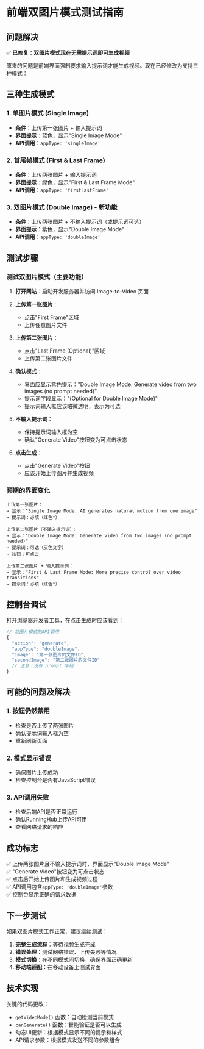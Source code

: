 # 前端双图片模式测试指南

## 问题解决

✅ **已修复：双图片模式现在无需提示词即可生成视频**

原来的问题是前端界面强制要求输入提示词才能生成视频。现在已经修改为支持三种模式：

## 三种生成模式

### 1. 单图片模式 (Single Image)
- **条件**：上传第一张图片 + 输入提示词
- **界面提示**：蓝色，显示"Single Image Mode"
- **API调用**：`appType: 'singleImage'`

### 2. 首尾帧模式 (First & Last Frame)
- **条件**：上传两张图片 + 输入提示词
- **界面提示**：绿色，显示"First & Last Frame Mode"
- **API调用**：`appType: 'firstLastFrame'`

### 3. 双图片模式 (Double Image) - **新功能**
- **条件**：上传两张图片 + 不输入提示词（或提示词可选）
- **界面提示**：紫色，显示"Double Image Mode"
- **API调用**：`appType: 'doubleImage'`

## 测试步骤

### 测试双图片模式（主要功能）

1. **打开网站**：启动开发服务器并访问 Image-to-Video 页面

2. **上传第一张图片**：
   - 点击"First Frame"区域
   - 上传任意图片文件

3. **上传第二张图片**：
   - 点击"Last Frame (Optional)"区域
   - 上传第二张图片文件

4. **确认模式**：
   - 界面应显示紫色提示："Double Image Mode: Generate video from two images (no prompt needed)"
   - 提示词字段显示："(Optional for Double Image Mode)"
   - 提示词输入框应该略微透明，表示为可选

5. **不输入提示词**：
   - 保持提示词输入框为空
   - 确认"Generate Video"按钮变为可点击状态

6. **点击生成**：
   - 点击"Generate Video"按钮
   - 应该开始上传图片并生成视频

### 预期的界面变化

```
上传第一张图片：
→ 显示："Single Image Mode: AI generates natural motion from one image"
→ 提示词：必填（红色*）

上传第二张图片（不输入提示词）：
→ 显示："Double Image Mode: Generate video from two images (no prompt needed)"
→ 提示词：可选（灰色文字）
→ 按钮：可点击

上传第二张图片 + 输入提示词：
→ 显示："First & Last Frame Mode: More precise control over video transitions"
→ 提示词：必填（红色*）
```

## 控制台调试

打开浏览器开发者工具，在点击生成时应该看到：

```javascript
// 双图片模式的API调用
{
  "action": "generate",
  "appType": "doubleImage",
  "image": "第一张图片的文件ID",
  "secondImage": "第二张图片的文件ID"
  // 注意：没有 prompt 字段
}
```

## 可能的问题及解决

### 1. 按钮仍然禁用
- 检查是否上传了两张图片
- 确认提示词输入框为空
- 重新刷新页面

### 2. 模式显示错误
- 确保图片上传成功
- 检查控制台是否有JavaScript错误

### 3. API调用失败
- 检查后端API是否正常运行
- 确认RunningHub上传API可用
- 查看网络请求的响应

## 成功标志

✅ 上传两张图片且不输入提示词时，界面显示"Double Image Mode"  
✅ "Generate Video"按钮变为可点击状态  
✅ 点击后开始上传图片和生成视频过程  
✅ API调用包含`appType: 'doubleImage'`参数  
✅ 控制台显示正确的请求数据  

## 下一步测试

如果双图片模式工作正常，建议继续测试：

1. **完整生成流程**：等待视频生成完成
2. **错误处理**：测试网络错误、上传失败等情况
3. **模式切换**：在不同模式间切换，确保界面正确更新
4. **移动端适配**：在移动设备上测试界面

## 技术实现

关键的代码更改：

- `getVideoMode()` 函数：自动检测当前模式
- `canGenerate()` 函数：智能验证是否可以生成
- 动态UI更新：根据模式显示不同的提示和样式
- API请求参数：根据模式发送不同的参数组合
